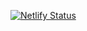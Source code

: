 [![Netlify Status](https://api.netlify.com/api/v1/badges/22cc35bd-6a80-4e51-b6cb-ebb3d01ba37e/deploy-status)](https://app.netlify.com/sites/nicky-yim/deploys)
